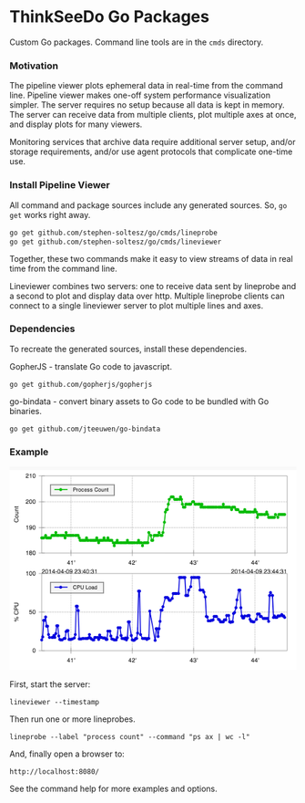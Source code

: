 ThinkSeeDo Go Packages
======================

Custom Go packages. Command line tools are in the `cmds` directory.

### Motivation

The pipeline viewer plots ephemeral data in real-time from the command line.
Pipeline viewer makes one-off system performance visualization simpler. The
server requires no setup because all data is kept in memory. The server can
receive data from multiple clients, plot multiple axes at once, and display
plots for many viewers.

Monitoring services that archive data require additional server setup, and/or
storage requirements, and/or use agent protocols that complicate one-time use.

### Install Pipeline Viewer

All command and package sources include any generated sources. So, `go get`
works right away.

    go get github.com/stephen-soltesz/go/cmds/lineprobe
    go get github.com/stephen-soltesz/go/cmds/lineviewer

Together, these two commands make it easy to view streams of data in real time
from the command line.

Lineviewer combines two servers: one to receive data sent by lineprobe and a
second to plot and display data over http. Multiple lineprobe clients can
connect to a single lineviewer server to plot multiple lines and axes.

### Dependencies

To recreate the generated sources, install these dependencies.

GopherJS - translate Go code to javascript.

    go get github.com/gopherjs/gopherjs

go-bindata - convert binary assets to Go code to be bundled with Go binaries.

    go get github.com/jteeuwen/go-bindata

### Example

![Pipeline Example](https://github.com/stephen-soltesz/go/raw/master/screenshots/example.png)

First, start the server:

    lineviewer --timestamp

Then run one or more lineprobes.

    lineprobe --label "process count" --command "ps ax | wc -l"

And, finally open a browser to:

    http://localhost:8080/

See the command help for more examples and options.
